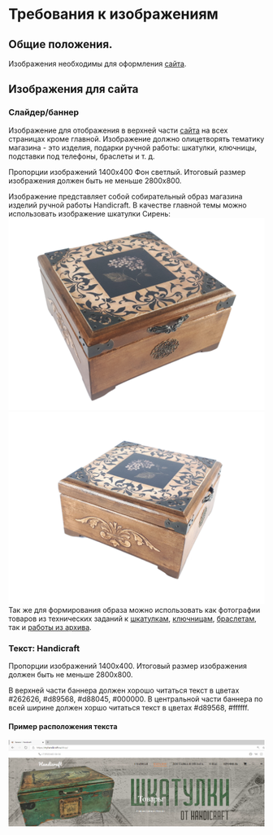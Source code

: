 # Требования к изображениям

## Общие положения.

Изображения необходимы для оформления [сайта](http://myhandicraft.ru).

## Изображения для сайта

### Слайдер/баннер

Изображение для отображения в верхней части [сайта](http://myhandicraft.ru) на всех страницах кроме главной. 
Изображение должно олицетворять тематику магазина - это изделия, подарки ручной работы: шкатулки, ключницы, подставки под телефоны, браслеты и т. д.  

Пропорции изображений 1400x400 Фон светлый. Итоговый размер изображения должен быть не меньше 2800x800.


Изображение представляет собой собирательный образ магазина изделий ручной работы Handicraft. 
В качестве главной темы можно использовать изображение шкатулки Сирень: 
![Сирень](https://raw.githubusercontent.com/Zagidziran/myhandicraft/master/Дерево/Шкатулки/Сирень/20200322_202808.jpg)
![Сирень](https://raw.githubusercontent.com/Zagidziran/myhandicraft/master/Дерево/Шкатулки/Сирень/20200322_203558.jpg)
 Так же для формирования образа можно использовать как фотографии товаров из технических заданий к [шкатулкам](.\requirments_box.md), [ключницам](.\requirments_housekeepers.md), [браслетам](.\requirments_bracelet.md), так и [работы из архива](.\art.zip).

### Текст: Handicraft

Пропорции изображений 1400x400. Итоговый размер изображения должен быть не меньше 2800x800. 

В верхней части баннера должен хорошо читаться текст в цветах  #262626, #d89568, #d88045, #000000. 
В центральной части баннера по всей ширине должен хоршо читаться текст в цветах #d89568, #ffffff.

#### Пример расположения текста

![баннер](.\banner-req-sample.png)





